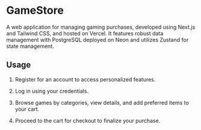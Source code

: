 # GameStore

A web application for managing gaming purchases, developed using Next.js and Tailwind CSS, and hosted on Vercel. It features robust data management with PostgreSQL deployed on Neon and utilizes Zustand for state management.

## Usage

1. Register for an account to access personalized features.

2. Log in using your credentials.

3. Browse games by categories, view details, and add preferred items to your cart.

4. Proceed to the cart for checkout to finalize your purchase.
